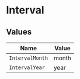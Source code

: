 # Interval


## Values

| Name            | Value           |
| --------------- | --------------- |
| `IntervalMonth` | month           |
| `IntervalYear`  | year            |